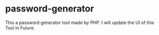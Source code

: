 # password-generator
This a password generator tool made by PHP.
I will update the UI of this Tool in Future.
